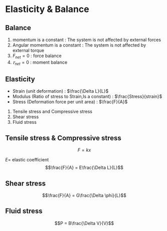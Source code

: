 # Elasticity & Balance
## Balance
1. momentum is a constant : The system is not affected by external forces
2. Angular momentum is a constant : The system is not affected by external torque
3. $F_{net} = 0$ : force balance
4. $𝜏_{net} = 0$ : moment balance
## Elasticity
* Strain (unit deformation) : $\frac{\Delta L}{L}$
* Modulus (Ratio of stress to Strain,Is a constant) : $\frac{Stress}{strain}$
* Stress (Deformation force per unit area) : $\frac{F}{A}$
1. Tensile stress and Compressive stress 
2. Shear stress
3. Fluid stress
## Tensile stress & Compressive stress
$$F = kx$$

$E =$ elastic coefficient
$$\frac{F}{A} = E\frac{\Delta L}{L}$$
## Shear stress
$$\frac{F}{A} = G\frac{\Delta \phi}{L}$$
## Fluid stress
$$P = B\frac{\Delta V}{V}$$